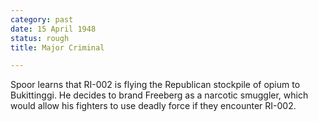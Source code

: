 ```yaml
---
category: past
date: 15 April 1948
status: rough
title: Major Criminal

---
```



Spoor learns that RI-002 is flying the Republican
stockpile of opium to Bukittinggi. He decides to brand Freeberg as a
narcotic smuggler, which would allow his fighters to use deadly force if
they encounter RI-002.
